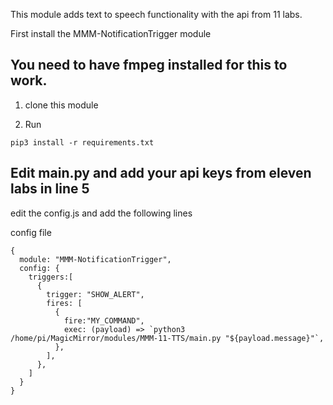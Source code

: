 This module adds text to speech functionality with the api from 11 labs. 

First install the MMM-NotificationTrigger module

## You need to have fmpeg installed for this to work.


1. clone this module

2. Run 
```
pip3 install -r requirements.txt
```
## Edit main.py and add your api keys from eleven labs in line 5


edit the config.js and add the following lines

config file

  
```
{
  module: "MMM-NotificationTrigger",
  config: {
    triggers:[
      {
        trigger: "SHOW_ALERT",
        fires: [
          {
            fire:"MY_COMMAND",
            exec: (payload) => `python3 /home/pi/MagicMirror/modules/MMM-11-TTS/main.py "${payload.message}"`,
          },
        ],
      },
    ]
  }
}

```
